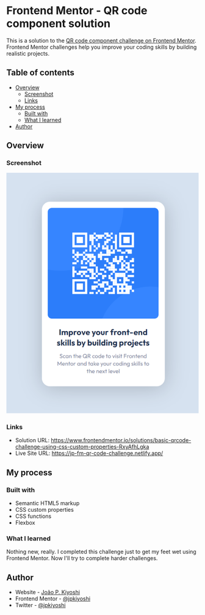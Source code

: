 # Frontend Mentor - QR code component solution

This is a solution to the [QR code component challenge on Frontend Mentor](https://www.frontendmentor.io/challenges/qr-code-component-iux_sIO_H). Frontend Mentor challenges help you improve your coding skills by building realistic projects.

## Table of contents

-   [Overview](#overview)
    -   [Screenshot](#screenshot)
    -   [Links](#links)
-   [My process](#my-process)
    -   [Built with](#built-with)
    -   [What I learned](#what-i-learned)
-   [Author](#author)

## Overview

### Screenshot

![](./screenshot.png)

### Links

-   Solution URL: https://www.frontendmentor.io/solutions/basic-qrcode-challenge-using-css-custom-properties-RxyAfhLgka
-   Live Site URL: https://jp-fm-qr-code-challenge.netlify.app/

## My process

### Built with

-   Semantic HTML5 markup
-   CSS custom properties
-   CSS functions
-   Flexbox

### What I learned

Nothing new, really. I completed this challenge just to get my feet wet using Frontend Mentor. Now I'll try to complete harder challenges.

## Author

-   Website - [João P. Kiyoshi](https://joaopkiyoshi.netlify.app/)
-   Frontend Mentor - [@jpkiyoshi](https://www.frontendmentor.io/profile/jpkiyoshi)
-   Twitter - [@jpkiyoshi](https://twitter.com/jpkiyoshi)
